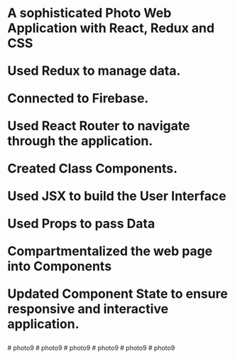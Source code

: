 <h1>
A sophisticated Photo Web Application with React, Redux and CSS

Used Redux to manage data.

Connected to Firebase.

Used React Router to navigate through the application.

Created Class Components.

Used JSX to build the User Interface

Used Props to pass Data

Compartmentalized the web page into Components

Updated Component State to ensure responsive and interactive application.
</h1># photo9
# photo9
# photo9
# photo9
# photo9
# photo9
